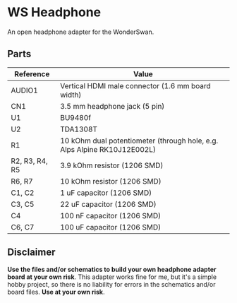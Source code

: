 # WS Headphone
An open headphone adapter for the WonderSwan.

## Parts
| **Reference** | **Value**|
|---------------|----------|
| AUDIO1        | Vertical HDMI male connector (1.6 mm board width) |
| CN1           | 3.5 mm headphone jack (5 pin) |
| U1            | BU9480f |
| U2            | TDA1308T |
| R1            | 10 kOhm dual potentiometer (through hole, e.g. Alps Alpine RK10J12E002L) |
| R2, R3, R4, R5 | 3.9 kOhm resistor (1206 SMD) |
| R6, R7 | 10 kOhm resistor (1206 SMD) |
| C1, C2 | 1 uF capacitor (1206 SMD) |
| C3, C5 | 22 uF capacitor (1206 SMD) |
| C4 | 100 nF capacitor (1206 SMD) |
| C6, C7 | 100 uF capacitor (1206 SMD) |

## Disclaimer
**Use the files and/or schematics to build your own headphone adapter board at your own risk**.
This adapter works fine for me, but it's a simple hobby project, so there is no liability for errors in the schematics and/or board files.
**Use at your own risk**.
